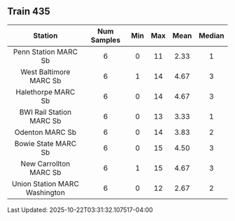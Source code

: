 ## Train 435

| Station | Num Samples | Min | Max | Mean | Median |
| :-----: | :---------: | :-: | :-: | :--: | :----: |
| Penn Station MARC Sb | 6 | 0 | 11 | 2.33 | 1 |
| West Baltimore MARC Sb | 6 | 1 | 14 | 4.67 | 3 |
| Halethorpe MARC Sb | 6 | 0 | 14 | 4.67 | 3 |
| BWI Rail Station MARC Sb | 6 | 0 | 13 | 3.33 | 1 |
| Odenton MARC Sb | 6 | 0 | 14 | 3.83 | 2 |
| Bowie State MARC Sb | 6 | 0 | 15 | 4.50 | 3 |
| New Carrollton MARC Sb | 6 | 1 | 15 | 4.67 | 3 |
| Union Station MARC Washington | 6 | 0 | 12 | 2.67 | 2 |


Last Updated: 2025-10-22T03:31:32.107517-04:00